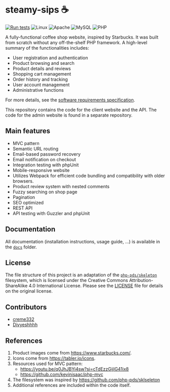 # steamy-sips ☕

[![Run tests](https://github.com/creme332/steamy-sips/actions/workflows/test.yml/badge.svg)](https://github.com/creme332/steamy-sips/actions/workflows/test.yml)
![Linux](https://img.shields.io/badge/Linux-FCC624?&logo=linux&logoColor=black)
![Apache](https://img.shields.io/badge/apache-%23D42029.svg?&logo=apache&logoColor=white)
![MySQL](https://img.shields.io/badge/mysql-4479A1.svg?&logo=mysql&logoColor=white)
![PHP](https://img.shields.io/badge/php-%23777BB4.svg?&logo=php&logoColor=white)

A fully-functional coffee shop website, inspired by Starbucks.
It was built from scratch without any off-the-shelf PHP framework. A high-level summary of the functionalities
includes:

- User registration and authentication
- Product browsing and search
- Product details and reviews
- Shopping cart management
- Order history and tracking
- User account management
- Administrative functions

For more details, see the [software requirements specification](docs/SOFTWARE_SPECS.md).

This repository contains the code for the client website and the API. The code for the admin website is found in a
separate repository.

## Main features

- MVC pattern
- Semantic URL routing
- Email-based password recovery
- Email notification on checkout
- Integration testing with phpUnit
- Mobile-responsive website
- Utilizes Webpack for efficient code bundling and compatibility with older browsers.
- Product review system with nested comments
- Fuzzy searching on shop page
- Pagination
- SEO optimized
- REST API
- API testing with Guzzler and phpUnit

## Documentation

All documentation (installation instructions, usage guide, ...) is available in the [`docs`](docs) folder.

## License

The file structure of this project is an adaptation of the [`php-pds/skeleton`](https://github.com/php-pds/skeleton)
filesystem, which is
licensed under the Creative Commons
Attribution-ShareAlike
4.0 International License. Please see the [LICENSE](LICENSE) file for details on the original license.

## Contributors

- [creme332](https://github.com/creme332)
- [Divyeshhhh](https://github.com/Divyeshhhh)

## References

1. Product images come from https://www.starbucks.com/.
2. Icons come from https://tabler.io/icons.
3. Resources used for MVC pattern:
    - https://youtu.be/q0JhJBYi4sw?si=cTdEzzGijlG41ix8
    - https://github.com/kevinisaac/php-mvc
4. The filesystem was inspired by https://github.com/php-pds/sklseleton
5. Additional references are included within the code itself.